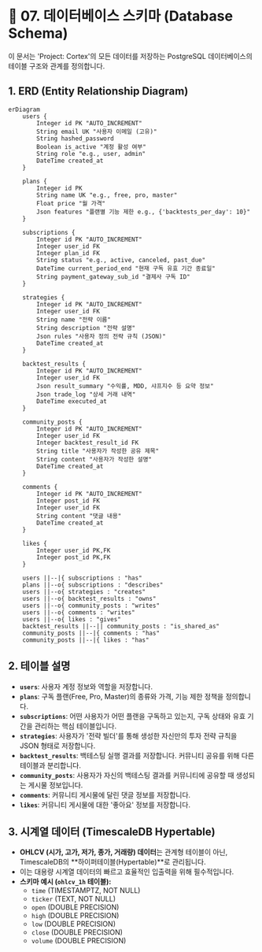 # 💾 07. 데이터베이스 스키마 (Database Schema)

이 문서는 'Project: Cortex'의 모든 데이터를 저장하는 PostgreSQL 데이터베이스의 테이블 구조와 관계를 정의합니다.

## 1. ERD (Entity Relationship Diagram)

```mermaid
erDiagram
    users {
        Integer id PK "AUTO_INCREMENT"
        String email UK "사용자 이메일 (고유)"
        String hashed_password
        Boolean is_active "계정 활성 여부"
        String role "e.g., user, admin"
        DateTime created_at
    }

    plans {
        Integer id PK
        String name UK "e.g., free, pro, master"
        Float price "월 가격"
        Json features "플랜별 기능 제한 e.g., {'backtests_per_day': 10}"
    }

    subscriptions {
        Integer id PK "AUTO_INCREMENT"
        Integer user_id FK
        Integer plan_id FK
        String status "e.g., active, canceled, past_due"
        DateTime current_period_end "현재 구독 유효 기간 종료일"
        String payment_gateway_sub_id "결제사 구독 ID"
    }

    strategies {
        Integer id PK "AUTO_INCREMENT"
        Integer user_id FK
        String name "전략 이름"
        String description "전략 설명"
        Json rules "사용자 정의 전략 규칙 (JSON)"
        DateTime created_at
    }

    backtest_results {
        Integer id PK "AUTO_INCREMENT"
        Integer user_id FK
        Json result_summary "수익률, MDD, 샤프지수 등 요약 정보"
        Json trade_log "상세 거래 내역"
        DateTime executed_at
    }

    community_posts {
        Integer id PK "AUTO_INCREMENT"
        Integer user_id FK
        Integer backtest_result_id FK
        String title "사용자가 작성한 공유 제목"
        String content "사용자가 작성한 설명"
        DateTime created_at
    }

    comments {
        Integer id PK "AUTO_INCREMENT"
        Integer post_id FK
        Integer user_id FK
        String content "댓글 내용"
        DateTime created_at
    }

    likes {
        Integer user_id PK,FK
        Integer post_id PK,FK
    }

    users ||--|{ subscriptions : "has"
    plans ||--o{ subscriptions : "describes"
    users ||--o{ strategies : "creates"
    users ||--o{ backtest_results : "owns"
    users ||--o{ community_posts : "writes"
    users ||--o{ comments : "writes"
    users ||--o{ likes : "gives"
    backtest_results ||--|| community_posts : "is_shared_as"
    community_posts ||--|{ comments : "has"
    community_posts ||--|{ likes : "has"
```

## 2. 테이블 설명

- **`users`**: 사용자 계정 정보와 역할을 저장합니다.
- **`plans`**: 구독 플랜(Free, Pro, Master)의 종류와 가격, 기능 제한 정책을 정의합니다.
- **`subscriptions`**: 어떤 사용자가 어떤 플랜을 구독하고 있는지, 구독 상태와 유효 기간을 관리하는 핵심 테이블입니다.
- **`strategies`**: 사용자가 '전략 빌더'를 통해 생성한 자신만의 투자 전략 규칙을 JSON 형태로 저장합니다.
- **`backtest_results`**: 백테스팅 실행 결과를 저장합니다. 커뮤니티 공유를 위해 다른 테이블과 분리합니다.
- **`community_posts`**: 사용자가 자신의 백테스팅 결과를 커뮤니티에 공유할 때 생성되는 게시물 정보입니다.
- **`comments`**: 커뮤니티 게시물에 달린 댓글 정보를 저장합니다.
- **`likes`**: 커뮤니티 게시물에 대한 '좋아요' 정보를 저장합니다.

## 3. 시계열 데이터 (TimescaleDB Hypertable)

- **OHLCV (시가, 고가, 저가, 종가, 거래량) 데이터**는 관계형 테이블이 아닌, TimescaleDB의 **하이퍼테이블(Hypertable)**로 관리됩니다.
- 이는 대용량 시계열 데이터의 빠르고 효율적인 입출력을 위해 필수적입니다.
- **스키마 예시 (`ohlcv_1h` 테이블):**
  - `time` (TIMESTAMPTZ, NOT NULL)
  - `ticker` (TEXT, NOT NULL)
  - `open` (DOUBLE PRECISION)
  - `high` (DOUBLE PRECISION)
  - `low` (DOUBLE PRECISION)
  - `close` (DOUBLE PRECISION)
  - `volume` (DOUBLE PRECISION)
